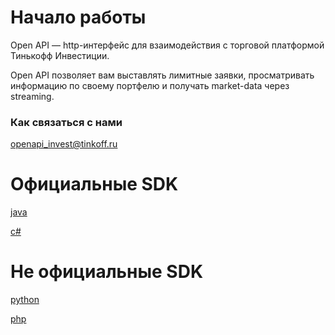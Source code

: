 # Начало работы

Open API — http-интерфейс для взаимодействия с торговой платформой Тинькофф Инвестиции.

Open API позволяет вам выставлять лимитные заявки, просматривать информацию по своему портфелю и получать market-data через streaming. 

### Как связаться с нами

openapi_invest@tinkoff.ru 

# Официальные SDK

[java](https://github.com/TinkoffCreditSystems/invest-openapi-java-sdk)

[c#](https://github.com/TinkoffCreditSystems/invest-openapi-csharp-sdk)

# Не официальные SDK

[python](https://github.com/Awethon/open-api-python-client)

[php](https://github.com/jamesRUS52/tinkoff-invest)